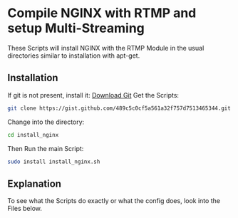 # Compile NGINX with RTMP and setup Multi-Streaming
These Scripts will install NGINX with the RTMP Module in the usual directories similar to installation with apt-get.

## Installation
If git is not present, install it: [Download Git](https://git-scm.com/downloads)
Get the Scripts:
```bash
git clone https://gist.github.com/489c5c0cf5a561a32f757d7513465344.git install_nginx
```

Change into the directory:
```bash
cd install_nginx
```

Then Run the main Script:
```bash
sudo install install_nginx.sh
```

## Explanation
To see what the Scripts do exactly or what the config does, look into the Files below.


